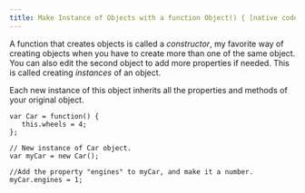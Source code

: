 ```yaml
---
title: Make Instance of Objects with a function Object() { [native code] } Function
---
```

A function that creates objects is called a _constructor_, my favorite way of creating objects when you have to create more than one of the same object. You can also edit the second object to add more properties if needed. This is called creating _instances_ of an object.

Each new instance of this object inherits all the properties and methods of your original object.

    var Car = function() {
       this.wheels = 4;
    };

    // New instance of Car object.
    var myCar = new Car();

    //Add the property "engines" to myCar, and make it a number.
    myCar.engines = 1;